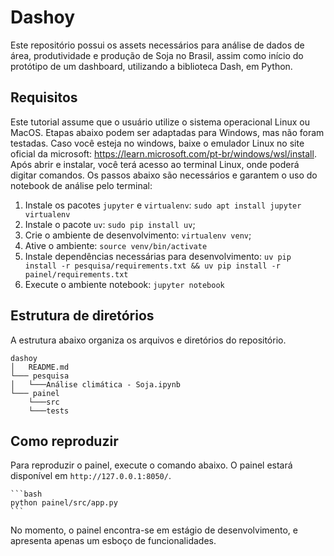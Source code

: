 # Dashoy

Este repositório possui os assets necessários para análise de dados de área, produtividade e produção de Soja no Brasil, assim como início do protótipo de um dashboard, utilizando a biblioteca Dash, em Python. 

## Requisitos

Este tutorial assume que o usuário utilize o sistema operacional Linux ou MacOS. Etapas abaixo podem ser adaptadas para Windows, mas não foram testadas. Caso você esteja no windows, baixe o emulador Linux no site oficial da microsoft: https://learn.microsoft.com/pt-br/windows/wsl/install. Após abrir e instalar, você terá acesso ao terminal Linux, onde poderá digitar comandos. Os passos abaixo são necessários e garantem o uso do notebook de análise pelo terminal:

1. Instale os pacotes `jupyter` e `virtualenv`: `sudo apt install jupyter virtualenv`
2. Instale o pacote `uv`: `sudo pip install uv`;
3. Crie o ambiente de desenvolvimento: `virtualenv venv`;
4. Ative o ambiente: `source venv/bin/activate`
5. Instale dependências necessárias para desenvolvimento: `uv pip install -r pesquisa/requirements.txt && uv pip install -r painel/requirements.txt` 
6. Execute o ambiente notebook: `jupyter notebook`

## Estrutura de diretórios

A estrutura abaixo organiza os arquivos e diretórios do repositório.

```
dashoy
│   README.md
└─── pesquisa
│   └───Análise climática - Soja.ipynb
└─── painel
    └───src
    └───tests
```

## Como reproduzir

Para reproduzir o painel, execute o comando abaixo. O painel estará disponível em `http://127.0.0.1:8050/`. 

    ```bash
    python painel/src/app.py
    ```

No momento, o painel encontra-se em estágio de desenvolvimento, e apresenta apenas um esboço de funcionalidades.
    
